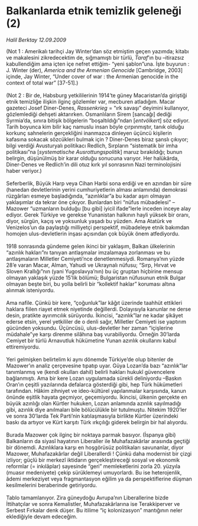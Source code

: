 # Balkanlarda etnik temizlik geleneği (2)

*Halil Berktay 12.09.2009*

<div class="taraf_structure_2col_1zq">
<div class="margen_n">



 <p>(Not 1 : Amerikalı tarihçi Jay Winter’dan söz etmiştim geçen yazımda; kitabı ve makalesini zikredecektim de, sığmamıştı bir türlü, <i>Taraf</i>’ın bu –itirazsız kabullendiğim ama içten içe nefret ettiğim- “yeni şablon”una. İşte buyurun : J. Winter (der), <i>America and the Armenian Genocide</i> [Cambridge, 2003] içinde, Jay Winter, “Under cover of war : the Armenian genocide in the context of total war” [37-51].) <br/><br/>(Not 2 : Bir de, Habsburg yetkililerinin 1914’te güney Macaristan’da giriştiği etnik temizliğe ilişkin ilginç gözlemler var, mecburen atladığım. Macar gazeteci Josef Diner-Denes, <i>Rassenkrieg</i> = “ırk savaşı” deyimini kullanıyor, gözlemlediği dehşeti aktarırken. Osmanlıların Sirem [sancağı] dediği Syrmia’da, sınıra bitişik bölgelerin “boşaltıldığı”ndan [<i>entvölkert</i>] söz ediyor. Tarih boyunca kim bilir kaç namuslu insan böyle çırpınmıştır, tanık olduğu korkunç sahnelerin gerçekliğini inanmazca dinleyen üçüncü kişilerin kafasına sokacak sözcükleri bulmak için ? Diner-Denes biraz şanslı çıkıyor; bilgi verdiği Avusturyalı politikacı Redlich, Sırpların “sistematik bir imha politikası”na [<i>systematische Ausrottungspolitik</i>] maruz bırakıldığı; bunun belirgin, düşünülmüş bir karar olduğu sonucuna varıyor. Her halükârda, Diner-Denes ve Redlich’in dili otuz kırk yıl sonrasının Nazi terminolojisini haber veriyor.) <br/><br/>Seferberlik, Büyük Harp veya Cihan Harbi sona erdiği ve en azından bir süre (hanedan devletlerinin yerini cumhuriyetlerin alması anlamında) demokrasi rüzgârları esmeye başladığında, “azınlıklar”a bu kadar aşırı olmayan yaklaşımlar da tekrar öne çıkıyor. Bunlardan biri “nüfus mübadelesi” –Mazower “uzmanların bulduğu [bu gibi] iyicil ifade”lerle inceden inceye alay ediyor. Gerek Türkiye ve gerekse Yunanistan halkının hayli yüksek bir oranı, diyor, sürgün, kaçış ve yoksunluk yaşadı bu yüzden. Ama Atatürk ve Venizelos’un da paylaştığı milliyetçi perspektif, mübadeleye etnik bakımdan homojen ulus-devletlerin inşası açısından çok büyük önem atfediyordu. <br/><br/>1918 sonrasında gündeme gelen ikinci bir yaklaşım, Balkan ülkelerinin “azınlık hakları”nı tanıyan antlaşmalar imzalamaya zorlanması ve bu antlaşmaların Milletler Cemiyeti’nce denetlenmesiydi. Romanya’nın yüzde 28’e varan Macar, Alman, Yahudi ve Ukraynalı nüfusu; “Sırp, Hırvat ve Sloven Krallığı”nın (yani Yugoslavya’nın) bu üç gruptan hiçbirine mensup olmayan yaklaşık yüzde 15’lik bölümü; Bulgaristan nüfusunun etnik Bulgar olmayan beşte biri, bu yolla belirli bir “kollektif haklar” koruması altına alınmak isteniyordu. <br/><br/>Ama nafile. Çünkü bir kere, “çoğunluk”lar kâğıt üzerinde taahhüt ettikleri haklara fiilen riayet etmek niyetinde değillerdi. Dolayısıyla kanunlar ne derse desin, pratikte ayırımcılık sürüyordu. İkincisi, “azınlık”lar ne kadar şikâyet ederse etsin, yerel yetkililer de o denli sağır, Milletler Cemiyeti ise yaptırım gücünden yoksundu. Üçüncüsü, ulus-devletler her zaman “içişlerine müdahale”ye karşı direnme silâhına baş vurabiliyordu. Örneğin 30’larda Cemiyet bir türlü Arnavutluk hükümetine Yunan azınlık okullarını kabul ettiremiyordu. <br/><br/>Yeri gelmişken belirtelim ki aynı dönemde Türkiye’de olup bitenler de Mazower’ın analiz çerçevesine tıpatıp uyar. Güya Lozan’da bazı “azınlık”lar tanımlanmış ve (kendi okulları dahil) belirli hakları hukukî güvencelere bağlanmıştı. Ama bir kere Lozan uygulamada sürekli deliniyordu –Baskın Oran’ın çeşitli yazılarında defalarca gösterdiği gibi, hep Türk hükümetleri tarafından. Hâkim zihniyet ve ideo-kültürel yapılanmalar karşısında, kanun önünde eşitlik hayata geçmiyor, geçemiyordu. İkincisi, ülkenin gerçekte en büyük azınlığı olan Kürtler hukuken, Lozan anlamında azınlık sayılmadığı gibi, azınlık diye anılmaları bile bölücülükle bir tutulmuştu. Nitekim 1920’ler ve sonra 30’larda Tek Parti’nin katılaşmasıyla birlikte Kürtler üzerindeki baskı da artıyor ve Kürt karşıtı Türk ırkçılığı giderek belirgin bir hal alıyordu. <br/><br/>Burada Mazower çok ilginç bir noktaya parmak basıyor. (İspanya gibi) Balkanların da siyasî hayatının Liberaller ile Muhafazakârlar arasında geçtiği bir dönemdi. Azınlıklara karşı en hoşgörüsüz politikaları savunanlar, diyor Mazower, Muhafazakârlar değil Liberallerdi ! Çünkü daha modernist bir çizgi izliyor; güçlü bir merkezî iktidarın gerçekleştireceği sosyal ve ekonomik reformlar (= inkılâplar) sayesinde “geri” memleketlerini zorla 20. yüzyıla (muasır medeniyete) çekip sürüklemeyi umuyorlardı. Bu ise heterojenlik, âdemi merkeziyet veya fragmantasyon eğilim ya da perspektiflerine düşman kesilmelerini beraberinde getiriyordu. <br/><br/>Tablo tamamlanıyor. Zira güneydoğu Avrupa’nın Liberallerine bizde İttihatçılar ve sonra Kemalistler, Muhafazakârlarına ise Terakkiperver ve Serbest Fırkalar denk düşer. Bu itilime “iç kolonizasyon” mantığının neler eklediğiyle devam edeceğim.</p>
<br/>
<br/>
<br/>



<br/>


<div id="taraf_not">
</div>

</div>


</div>
